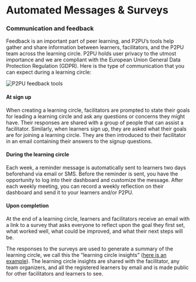 # Automated Messages & Surveys

### Communication and feedback <a id="&#xFE0F;-communication-and-feedback"></a>

Feedback is an important part of peer learning, and P2PU’s tools help gather and share information between learners, facilitators, and the P2PU team across the learning circle. P2PU holds user privacy to the utmost importance and we are compliant with the European Union General Data Protection Regulation \(GDPR\). Here is the type of communication that you can expect during a learning circle:

![P2PU feedback tools](https://community.p2pu.org/uploads/default/original/2X/9/992ae54c06126b5c73ace33ba270cdc477fb0225.png)

#### At sign up <a id="at-sign-up"></a>

When creating a learning circle, facilitators are prompted to state their goals for leading a learning circle and ask any questions or concerns they might have. Their responses are shared with a group of people that can assist a facilitator. Similarly, when learners sign up, they are asked what their goals are for joining a learning circle. They are then introduced to their facilitator in an email containing their answers to the signup questions.

#### During the learning circle <a id="during-the-learning-circle"></a>

Each week, a reminder message is automatically sent to learners two days beforehand via email or SMS. Before the reminder is sent, you have the opportunity to log into their dashboard and customize the message. After each weekly meeting, you can record a weekly reflection on their dashboard and send it to your learners and/or P2PU.

#### Upon completion <a id="upon-completion"></a>

At the end of a learning circle, learners and facilitators receive an email with a link to a survey that asks everyone to reflect upon the goal they first set, what worked well, what could be improved, and what their next steps will be.

The responses to the surveys are used to generate a summary of the learning circle, we call this the “learning circle insights” \([here is an example](https://learningcircles.p2pu.org/en/studygroup/923/report/)\). The learning circle insights are shared with the facilitator, any team organizers, and all the registered learners by email and is made public for other facilitators and learners to see.

